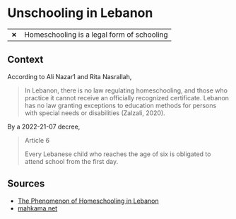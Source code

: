 # Unschooling in Lebanon
| | |
|-|-|
| __✗__ | Homeschooling is a legal form of schooling |

## Context

According to Ali Nazar1 and Rita Nasrallah,

> In Lebanon, there is no law regulating homeschooling, and those who practice it cannot receive
> an officially recognized certificate. Lebanon has no law granting exceptions to education
> methods for persons with special needs or disabilities (Zalzali, 2020).

By a 2022-21-07 decree,

> Article 6
>
> Every Lebanese child who reaches the age of six is obligated to attend school from the first day.

## Sources

* [The Phenomenon of Homeschooling in Lebanon](https://www.dpublication.com/wp-content/uploads/2021/08/R12-4051.pdf)
* [mahkama.net](https://mahkama.net/%D8%A5%D9%84%D8%B2%D8%A7%D9%85%D9%8A%D9%91%D8%A9-%D8%A7%D9%84%D8%AA%D8%B9%D9%84%D9%8A%D9%85-%D9%81%D9%8A-%D9%84%D8%A8%D9%86%D8%A7%D9%86-%D8%A8%D9%8A%D9%86-%D8%A7%D9%84%D9%88%D8%A7%D9%82%D8%B9-%D9%88/#:~:text=%D9%88%D8%A8%D8%AA%D8%A7%D8%B1%D9%8A%D8%AE%202022%2F7%2F7%D8%8C,%D8%A3%D9%88%20%D8%AA%D9%81%D8%B1%D9%82%D8%A9%20%D9%84%D8%A3%D9%8A%20%D8%B3%D8%A8%D8%A8%20%D9%83%D8%A7%D9%86%E2%80%9D.)
